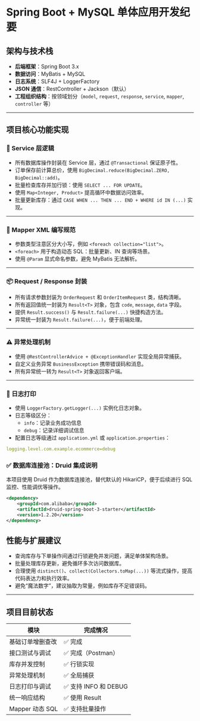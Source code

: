 # Spring Boot + MySQL 单体应用开发纪要

## 架构与技术栈

- **后端框架**：Spring Boot 3.x
- **数据访问**：MyBatis + MySQL
- **日志系统**：SLF4J + LoggerFactory
- **JSON 通信**：RestController + Jackson（默认）
- **工程组织结构**：按领域划分（`model`, `request`, `response`, `service`, `mapper`, `controller` 等）

---

## 项目核心功能实现

### 🧩 Service 层逻辑

- 所有数据库操作封装在 Service 层，通过 `@Transactional` 保证原子性。
- 订单保存前计算总价，使用 `BigDecimal.reduce(BigDecimal.ZERO, BigDecimal::add)`。
- 批量检查库存并加行锁：使用 `SELECT ... FOR UPDATE`。
- 使用 `Map<Integer, Product>` 提高循环中数据访问效率。
- 批量更新库存：通过 `CASE WHEN ... THEN ... END + WHERE id IN (...)` 实现。

---

### 🧾 Mapper XML 编写规范

- 参数类型注意区分大小写，例如 `<foreach collection="list">`。
- `<foreach>` 用于构造动态 SQL：批量更新、IN 查询等场景。
- 使用 `@Param` 显式命名参数，避免 MyBatis 无法解析。

---

### 📦 Request / Response 封装

- 所有请求参数封装为 `OrderRequest` 和 `OrderItemRequest` 类，结构清晰。
- 所有返回值统一封装为 `Result<T>` 对象，包含 `code`, `message`, `data` 字段。
- 提供 `Result.success()` 与 `Result.failure(...)` 快捷构造方法。
- 异常统一封装为 `Result.failure(...)`，便于前端处理。

---

### ⚠️ 异常处理机制

- 使用 `@RestControllerAdvice + @ExceptionHandler` 实现全局异常捕获。
- 自定义业务异常 `BusinessException` 携带错误码和消息。
- 所有异常统一转为 `Result<T>` 对象返回客户端。

---

### 📄 日志打印

- 使用 `LoggerFactory.getLogger(...)` 实例化日志对象。
- 日志等级区分：
    - `info`：记录业务成功信息
    - `debug`：记录详细调试信息
- 配置日志等级通过 `application.yml` 或 `application.properties`：

```yaml
logging.level.com.example.ecommerce=debug
```

### ✅ 数据库连接池：Druid 集成说明

本项目使用 Druid 作为数据库连接池，替代默认的 HikariCP，便于后续进行 SQL 监控、性能调优等操作。

```xml
<dependency>
    <groupId>com.alibaba</groupId>
    <artifactId>druid-spring-boot-3-starter</artifactId>
    <version>1.2.20</version>
</dependency>
```



## 性能与扩展建议

- 查询库存与下单操作间通过行锁避免并发问题，满足单体架构场景。
- 批量处理库存更新，避免循环多次访问数据库。
- 合理使用 `distinct()`、`collect(Collectors.toMap(...))` 等流式操作，提高代码表达力和执行效率。
- 避免“魔法数字”，建议抽取为常量，例如库存不足错误码。

---

## 项目目前状态

| 模块                 | 完成情况             |
|----------------------|----------------------|
| 基础订单增删查改     | ✅ 完成              |
| 接口测试与调试       | ✅ 完成（Postman）   |
| 库存并发控制         | ✅ 行锁实现          |
| 异常处理机制         | ✅ 全局捕获          |
| 日志打印与调试       | ✅ 支持 INFO 和 DEBUG |
| 统一响应结构         | ✅ 使用 Result<T>    |
| Mapper 动态 SQL      | ✅ 支持批量操作      |


